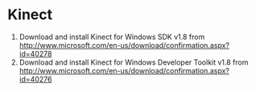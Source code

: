 Kinect
======
1. Download and install Kinect for Windows SDK v1.8 from http://www.microsoft.com/en-us/download/confirmation.aspx?id=40278
2. Download and install Kinect for Windows Developer Toolkit v1.8 from http://www.microsoft.com/en-us/download/confirmation.aspx?id=40276
